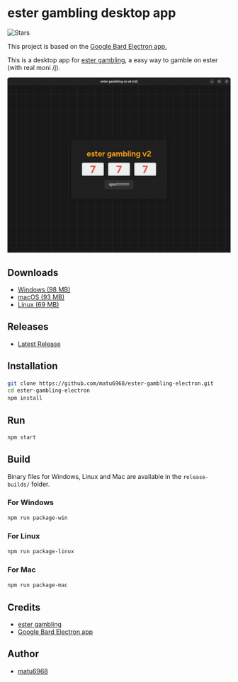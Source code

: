 # ester gambling desktop app

![Stars](https://img.shields.io/github/stars/matu6968/ester-gambling-electron?style=social)

This project is based on the [Google Bard Electron app.](https://github.com/mantreshkhurana/Google-Bard-electron)

This is a desktop app for [ester gambling](https://n1d3v.github.io/ester-gambling), a easy way to gamble on ester (with real moni /j).

![Screenshot](https://raw.githubusercontent.com/matu6968/ester-gambling-electron/stable/screenshots/screenshot-1.png)

## Downloads

- [Windows (98 MB)](https://github.com/matu6968/ester-gambling-electron/releases/download/1.0.0/ester-gambling-v1.0.0-windows.zip)
- [macOS (93 MB)](https://github.com/matu6968/ester-gambling-electron/releases/download/1.0.0/ester-gambling-v1.0.0-darwin.zip)
- [Linux (69 MB)](https://github.com/matu6968/ester-gambling-electron/releases/download/1.0.0/ester-gambling-v1.0.0-linux.tar.xz)

## Releases

- [Latest Release](https://github.com/matu6968/ester-gambling-electron/releases)

## Installation

```bash
git clone https://github.com/matu6968/ester-gambling-electron.git
cd ester-gambling-electron
npm install
```

## Run

```bash
npm start
```

## Build

Binary files for Windows, Linux and Mac are available in the `release-builds/` folder.

### For Windows

```bash
npm run package-win
```

### For Linux

```bash
npm run package-linux
```

### For Mac

```bash
npm run package-mac
```

## Credits

- [ester gambling](https://github.com/n1d3v/ester-gambling)
- [Google Bard Electron app](https://github.com/mantreshkhurana/Google-Bard-electron)

## Author

- [matu6968](https://github.com/matu6968)
